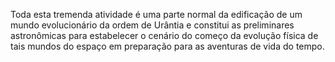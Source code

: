 ﻿Toda esta tremenda atividade é uma parte normal da edificação de um mundo evolucionário da ordem de Urântia e constitui as preliminares astronômicas para estabelecer o cenário do começo da evolução física de tais mundos do espaço em preparação para as aventuras de vida do tempo.